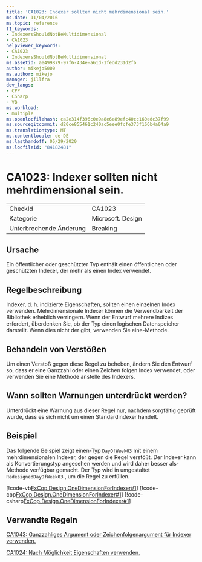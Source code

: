```yaml
---
title: 'CA1023: Indexer sollten nicht mehrdimensional sein.'
ms.date: 11/04/2016
ms.topic: reference
f1_keywords:
- IndexersShouldNotBeMultidimensional
- CA1023
helpviewer_keywords:
- CA1023
- IndexersShouldNotBeMultidimensional
ms.assetid: ae499879-97f6-434e-a61d-1fedd231d2fb
author: mikejo5000
ms.author: mikejo
manager: jillfra
dev_langs:
- CPP
- CSharp
- VB
ms.workload:
- multiple
ms.openlocfilehash: ca2e314f396c0e9a8e6e89efc40cc160edc37f99
ms.sourcegitcommit: d20ce855461c240ac5eee0fcfe373f166b4a04a9
ms.translationtype: MT
ms.contentlocale: de-DE
ms.lasthandoff: 05/29/2020
ms.locfileid: "84182481"
---
```

# <a name="ca1023-indexers-should-not-be-multidimensional"></a>CA1023: Indexer sollten nicht mehrdimensional sein.

|||
|-|-|
|CheckId|CA1023|
|Kategorie|Microsoft. Design|
|Unterbrechende Änderung|Breaking|

## <a name="cause"></a>Ursache
Ein öffentlicher oder geschützter Typ enthält einen öffentlichen oder geschützten Indexer, der mehr als einen Index verwendet.

## <a name="rule-description"></a>Regelbeschreibung
Indexer, d. h. indizierte Eigenschaften, sollten einen einzelnen Index verwenden. Mehrdimensionale Indexer können die Verwendbarkeit der Bibliothek erheblich verringern. Wenn der Entwurf mehrere Indizes erfordert, überdenken Sie, ob der Typ einen logischen Datenspeicher darstellt. Wenn dies nicht der gibt, verwenden Sie eine-Methode.

## <a name="how-to-fix-violations"></a>Behandeln von Verstößen
Um einen Verstoß gegen diese Regel zu beheben, ändern Sie den Entwurf so, dass er eine Ganzzahl oder einen Zeichen folgen Index verwendet, oder verwenden Sie eine Methode anstelle des Indexers.

## <a name="when-to-suppress-warnings"></a>Wann sollten Warnungen unterdrückt werden?
Unterdrückt eine Warnung aus dieser Regel nur, nachdem sorgfältig geprüft wurde, dass es sich nicht um einen Standardindexer handelt.

## <a name="example"></a>Beispiel
Das folgende Beispiel zeigt einen-Typ `DayOfWeek03` mit einem mehrdimensionalen Indexer, der gegen die Regel verstößt. Der Indexer kann als Konvertierungstyp angesehen werden und wird daher besser als-Methode verfügbar gemacht. Der Typ wird in umgestaltet `RedesignedDayOfWeek03` , um die Regel zu erfüllen.

[!code-vb[FxCop.Design.OneDimensionForIndexer#1](../code-quality/codesnippet/VisualBasic/ca1023-indexers-should-not-be-multidimensional_1.vb)]
[!code-cpp[FxCop.Design.OneDimensionForIndexer#1](../code-quality/codesnippet/CPP/ca1023-indexers-should-not-be-multidimensional_1.cpp)]
[!code-csharp[FxCop.Design.OneDimensionForIndexer#1](../code-quality/codesnippet/CSharp/ca1023-indexers-should-not-be-multidimensional_1.cs)]

## <a name="related-rules"></a>Verwandte Regeln
[CA1043: Ganzzahliges Argument oder Zeichenfolgenargument für Indexer verwenden.](../code-quality/ca1043.md)

[CA1024: Nach Möglichkeit Eigenschaften verwenden.](../code-quality/ca1024.md)
